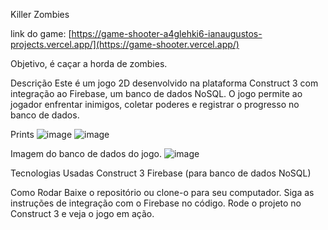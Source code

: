 Killer Zombies

link do game: [https://game-shooter-a4glehki6-ianaugustos-projects.vercel.app/](https://game-shooter.vercel.app/)

Objetivo, é caçar a horda de zombies.

Descrição
Este é um jogo 2D desenvolvido na plataforma Construct 3 com integração ao Firebase, um banco de dados NoSQL. O jogo permite ao jogador enfrentar inimigos, coletar poderes e registrar o progresso no banco de dados.

Prints
![image](https://github.com/user-attachments/assets/6be3c703-264d-4795-888e-17cceecc0c7e)
![image](https://github.com/user-attachments/assets/1f1a9c08-cab9-43b6-8236-65c4d2320d8a)

Imagem do banco de dados do jogo.
![image](https://github.com/user-attachments/assets/65c379ac-db01-46b1-bd18-548a3886b841)

Tecnologias Usadas
Construct 3
Firebase (para banco de dados NoSQL)

Como Rodar
Baixe o repositório ou clone-o para seu computador.
Siga as instruções de integração com o Firebase no código.
Rode o projeto no Construct 3 e veja o jogo em ação.
